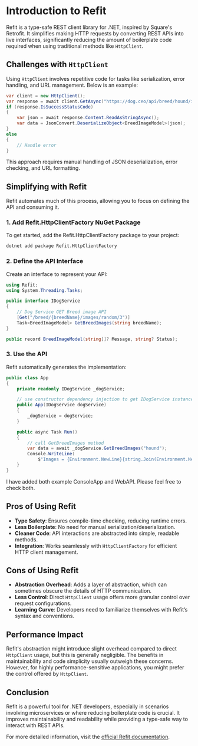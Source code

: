 # Introduction to Refit

Refit is a type-safe REST client library for .NET, inspired by Square's Retrofit. It simplifies making HTTP requests by converting REST APIs into live interfaces, significantly reducing the amount of boilerplate code required when using traditional methods like `HttpClient`.

## Challenges with `HttpClient`

Using `HttpClient` involves repetitive code for tasks like serialization, error handling, and URL management. Below is an example:

```csharp
var client = new HttpClient();
var response = await client.GetAsync("https://dog.ceo/api/breed/hound/images/random/3");
if (response.IsSuccessStatusCode)
{
    var json = await response.Content.ReadAsStringAsync();
    var data = JsonConvert.DeserializeObject<BreedImageModel>(json);
}
else
{
    // Handle error
}
```

This approach requires manual handling of JSON deserialization, error checking, and URL formatting.

## Simplifying with Refit

Refit automates much of this process, allowing you to focus on defining the API and consuming it.

### 1. Add Refit.HttpClientFactory NuGet Package

To get started, add the Refit.HttpClientFactory package to your project:
```bash
dotnet add package Refit.HttpClientFactory
```

### 2. Define the API Interface

Create an interface to represent your API:

```csharp
using Refit;
using System.Threading.Tasks;

public interface IDogService
{
    // Dog Service GET Breed image API
    [Get("/breed/{breedName}/images/random/3")]
    Task<BreedImageModel> GetBreedImages(string breedName);
}

public record BreedImageModel(string[]? Message, string? Status);

```

### 3. Use the API

Refit automatically generates the implementation:

```csharp
public class App
{
    private readonly IDogService _dogService;

    // use constructor dependency injection to get IDogService instance.
    public App(IDogService dogService)
    {
        _dogService = dogService;
    }

    public async Task Run()
    {
        // call GetBreedImages method
        var data = await _dogService.GetBreedImages("hound");
        Console.WriteLine(
            $"Images = {Environment.NewLine}{string.Join(Environment.NewLine, data.Message)}{Environment.NewLine} Status = {data.Status}");
    }
}
```

I have added both example ConsoleApp and WebAPI. Please feel free to check both.

## Pros of Using Refit

- **Type Safety**: Ensures compile-time checking, reducing runtime errors.
- **Less Boilerplate**: No need for manual serialization/deserialization.
- **Cleaner Code**: API interactions are abstracted into simple, readable methods.
- **Integration**: Works seamlessly with `HttpClientFactory` for efficient HTTP client management.

## Cons of Using Refit

- **Abstraction Overhead**: Adds a layer of abstraction, which can sometimes obscure the details of HTTP communication.
- **Less Control**: Direct `HttpClient` usage offers more granular control over request configurations.
- **Learning Curve**: Developers need to familiarize themselves with Refit’s syntax and conventions.

## Performance Impact

Refit's abstraction might introduce slight overhead compared to direct `HttpClient` usage, but this is generally negligible. The benefits in maintainability and code simplicity usually outweigh these concerns. However, for highly performance-sensitive applications, you might prefer the control offered by `HttpClient`.

## Conclusion

Refit is a powerful tool for .NET developers, especially in scenarios involving microservices or where reducing boilerplate code is crucial. It improves maintainability and readability while providing a type-safe way to interact with REST APIs.

For more detailed information, visit the [official Refit documentation](https://reactiveui.github.io/refit/).